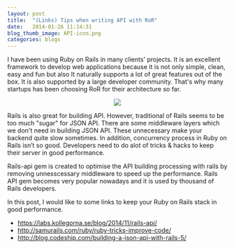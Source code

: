 ```yaml
---
layout: post
title:  "(Links) Tips when writing API with RoR"
date:   2014-01-26 11:14:31
blog_thumb_image: API-icon.png
categories: blogs
---
```

I have been using Ruby on Rails in many clients' projects. It is an excellent framework to develop web applications because it is not only simple, clean, easy and fun but also It naturally supports a lot of great features out of the box. It is also supported by a large developer community. That's why many startups has been choosing RoR for their architecture so far.

<p style="text-align: center;">
	<img src="{{ site.url }}/assets/img/blog/d0Jlb.png">
</p>

Rails is also great for building API. However, traditional of Rails seems to be too much "sugar" for JSON API. There are some middleware layers which we don't need in building JSON API. These unnecessary make your backend quite slow sometimes. In addition, concurrency process in Ruby on Rails isn’t so good. Developers need to do alot of tricks & hacks to keep their server in good performance.

Rails-api gem is created to optimise the API building processing with rails by removing unnesscessary middleware to speed up the performance. Rails API gem becomes very popular nowadays and it is used by thousand of Rails developers.

In this post, I would like to some links to keep your Ruby on Rails stack in good performance.

* https://labs.kollegorna.se/blog/2014/11/rails-api/
* http://samurails.com/ruby/ruby-tricks-improve-code/
* http://blog.codeship.com/building-a-json-api-with-rails-5/